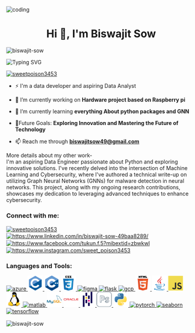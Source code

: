 

<img align="center" alt="coding" width="1000" height="500" src="https://www.ccic-project.eu/wp-content/uploads/2020/10/Now-New-Next-Innovating-the-Way-Organizations-Innovate-1024x585-1.jpg">


<h1 align="center">Hi 👋, I'm Biswajit Sow</h1>
<p align="left"> <img src="https://komarev.com/ghpvc/?username=biswajit-sow&label=Profile%20views&color=0e75b6&style=flat" alt="biswajit-sow" /> </p>

 <img src="https://readme-typing-svg.herokuapp.com?font=Mitr&color=FAFF00&weight=1100&size=35&duration=6000&pause=800&width=435&lines=Hi%2C+nice+to+meet+you!;Let's+explore+new+Innovative+things!;Have+a+good+day+ahead!" alt="Typing SVG" />
</p>

<p align="left"> <a href="https://twitter.com/sweetpoison3453" target="blank"><img src="https://img.shields.io/twitter/follow/sweetpoison3453?logo=twitter&style=for-the-badge" alt="sweetpoison3453" /></a> </p>

- ⚡ I'm a data developer and aspiring Data Analyst
  
- 🔭 I’m currently working on **Hardware project based on Raspberry pi**

- 🌱 I’m currently learning **everything About python packages and GNN**

- 💪Future Goals: **Exploring Innovation and Mastering the Future of Technology**

- 📫 Reach me through **biswajitsow49@gmail.com**

More details about my other work-
<br>
     I'm an aspiring Data Engineer passionate about Python and exploring innovative solutions. I've recently delved into the intersection of Machine Learning and Cybersecurity, where I've authored a technical          write-up on utilizing Graph Neural Networks (GNNs) for malware detection in neural networks. This project, along with my ongoing research contributions, showcases my dedication to leveraging advanced              techniques to enhance cybersecurity.        

<h3 align="left">Connect with me:</h3>
<p align="left">
<a href="https://twitter.com/sweetpoison3453" target="blank"><img align="center" src="https://raw.githubusercontent.com/rahuldkjain/github-profile-readme-generator/master/src/images/icons/Social/twitter.svg" alt="sweetpoison3453" height="30" width="40" /></a>
<a href="https://linkedin.com/in/https://www.linkedin.com/in/biswajit-sow-49baa8289/" target="blank"><img align="center" src="https://raw.githubusercontent.com/rahuldkjain/github-profile-readme-generator/master/src/images/icons/Social/linked-in-alt.svg" alt="https://www.linkedin.com/in/biswajit-sow-49baa8289/" height="30" width="40" /></a>
<a href="https://fb.com/https://www.facebook.com/tukun.f.5?mibextid=zbwkwl" target="blank"><img align="center" src="https://raw.githubusercontent.com/rahuldkjain/github-profile-readme-generator/master/src/images/icons/Social/facebook.svg" alt="https://www.facebook.com/tukun.f.5?mibextid=zbwkwl" height="30" width="40" /></a>
<a href="https://instagram.com/https://www.instagram.com/sweet_poison3453" target="blank"><img align="center" src="https://raw.githubusercontent.com/rahuldkjain/github-profile-readme-generator/master/src/images/icons/Social/instagram.svg" alt="https://www.instagram.com/sweet_poison3453" height="30" width="40" /></a>
</p>

<h3 align="left">Languages and Tools:</h3>
<p align="left"> <a href="https://azure.microsoft.com/en-in/" target="_blank" rel="noreferrer"> <img src="https://www.vectorlogo.zone/logos/microsoft_azure/microsoft_azure-icon.svg" alt="azure" width="40" height="40"/> </a> <a href="https://www.cprogramming.com/" target="_blank" rel="noreferrer"> <img src="https://raw.githubusercontent.com/devicons/devicon/master/icons/c/c-original.svg" alt="c" width="40" height="40"/> </a> <a href="https://www.w3schools.com/cpp/" target="_blank" rel="noreferrer"> <img src="https://raw.githubusercontent.com/devicons/devicon/master/icons/cplusplus/cplusplus-original.svg" alt="cplusplus" width="40" height="40"/> </a> <a href="https://www.w3schools.com/css/" target="_blank" rel="noreferrer"> <img src="https://raw.githubusercontent.com/devicons/devicon/master/icons/css3/css3-original-wordmark.svg" alt="css3" width="40" height="40"/> </a> <a href="https://www.figma.com/" target="_blank" rel="noreferrer"> <img src="https://www.vectorlogo.zone/logos/figma/figma-icon.svg" alt="figma" width="40" height="40"/> </a> <a href="https://flask.palletsprojects.com/" target="_blank" rel="noreferrer"> <img src="https://www.vectorlogo.zone/logos/pocoo_flask/pocoo_flask-icon.svg" alt="flask" width="40" height="40"/> </a> <a href="https://cloud.google.com" target="_blank" rel="noreferrer"> <img src="https://www.vectorlogo.zone/logos/google_cloud/google_cloud-icon.svg" alt="gcp" width="40" height="40"/> </a> <a href="https://www.w3.org/html/" target="_blank" rel="noreferrer"> <img src="https://raw.githubusercontent.com/devicons/devicon/master/icons/html5/html5-original-wordmark.svg" alt="html5" width="40" height="40"/> </a> <a href="https://www.java.com" target="_blank" rel="noreferrer"> <img src="https://raw.githubusercontent.com/devicons/devicon/master/icons/java/java-original.svg" alt="java" width="40" height="40"/> </a> <a href="https://developer.mozilla.org/en-US/docs/Web/JavaScript" target="_blank" rel="noreferrer"> <img src="https://raw.githubusercontent.com/devicons/devicon/master/icons/javascript/javascript-original.svg" alt="javascript" width="40" height="40"/> </a> <a href="https://www.linux.org/" target="_blank" rel="noreferrer"> <img src="https://raw.githubusercontent.com/devicons/devicon/master/icons/linux/linux-original.svg" alt="linux" width="40" height="40"/> </a> <a href="https://www.mathworks.com/" target="_blank" rel="noreferrer"> <img src="https://upload.wikimedia.org/wikipedia/commons/2/21/Matlab_Logo.png" alt="matlab" width="40" height="40"/> </a> <a href="https://www.mysql.com/" target="_blank" rel="noreferrer"> <img src="https://raw.githubusercontent.com/devicons/devicon/master/icons/mysql/mysql-original-wordmark.svg" alt="mysql" width="40" height="40"/> </a> <a href="https://www.oracle.com/" target="_blank" rel="noreferrer"> <img src="https://raw.githubusercontent.com/devicons/devicon/master/icons/oracle/oracle-original.svg" alt="oracle" width="40" height="40"/> </a> <a href="https://pandas.pydata.org/" target="_blank" rel="noreferrer"> <img src="https://raw.githubusercontent.com/devicons/devicon/2ae2a900d2f041da66e950e4d48052658d850630/icons/pandas/pandas-original.svg" alt="pandas" width="40" height="40"/> </a> <a href="https://www.photoshop.com/en" target="_blank" rel="noreferrer"> <img src="https://raw.githubusercontent.com/devicons/devicon/master/icons/photoshop/photoshop-line.svg" alt="photoshop" width="40" height="40"/> </a> <a href="https://www.python.org" target="_blank" rel="noreferrer"> <img src="https://raw.githubusercontent.com/devicons/devicon/master/icons/python/python-original.svg" alt="python" width="40" height="40"/> </a> <a href="https://pytorch.org/" target="_blank" rel="noreferrer"> <img src="https://www.vectorlogo.zone/logos/pytorch/pytorch-icon.svg" alt="pytorch" width="40" height="40"/> </a> <a href="https://seaborn.pydata.org/" target="_blank" rel="noreferrer"> <img src="https://seaborn.pydata.org/_images/logo-mark-lightbg.svg" alt="seaborn" width="40" height="40"/> </a> <a href="https://www.tensorflow.org" target="_blank" rel="noreferrer"> <img src="https://www.vectorlogo.zone/logos/tensorflow/tensorflow-icon.svg" alt="tensorflow" width="40" height="40"/> </a> </p>

<p><img align="center" src="https://github-readme-stats.vercel.app/api/top-langs?username=biswajit-sow&show_icons=true&locale=en&layout=compact" alt="biswajit-sow" /></p>


